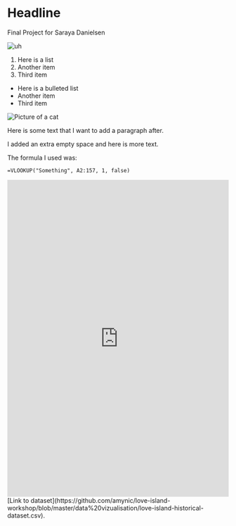 # Headline

Final Project for Saraya Danielsen

![uh](https://www.google.com/url?sa=i&url=https%3A%2F%2Fen.wikipedia.org%2Fwiki%2FLove_Island_(2015_TV_series)&psig=AOvVaw0RdaqPVSn-LL9pR8gAKeMf&ust=1597291415708000&source=images&cd=vfe&ved=0CAIQjRxqFwoTCKii_rjklOsCFQAAAAAdAAAAABAQ)

1. Here is a list
2. Another item
3. Third item

* Here is a bulleted list
* Another item
* Third item

![Picture of a cat](https://placekitten.com/400/300)

Here is some text that I want to add a paragraph after.

I added an extra empty space and here is more text.

The formula I used was:

```
=VLOOKUP("Something", A2:157, 1, false)
```

<iframe title="Percent of People In Zipcode Who Only Speak English" aria-label="map" id="datawrapper-chart-kxR23" src="https://datawrapper.dwcdn.net/kxR23/1/" scrolling="no" frameborder="0" style="width: 0; min-width: 100% !important; border: none;" height="721"></iframe><script type="text/javascript">!function(){"use strict";window.addEventListener("message",(function(a){if(void 0!==a.data["datawrapper-height"])for(var e in a.data["datawrapper-height"]){var t=document.getElementById("datawrapper-chart-"+e)||document.querySelector("iframe[src*='"+e+"']");t&&(t.style.height=a.data["datawrapper-height"][e]+"px")}}))}();
</script>
[Link to dataset](https://github.com/amynic/love-island-workshop/blob/master/data%20vizualisation/love-island-historical-dataset.csv).
